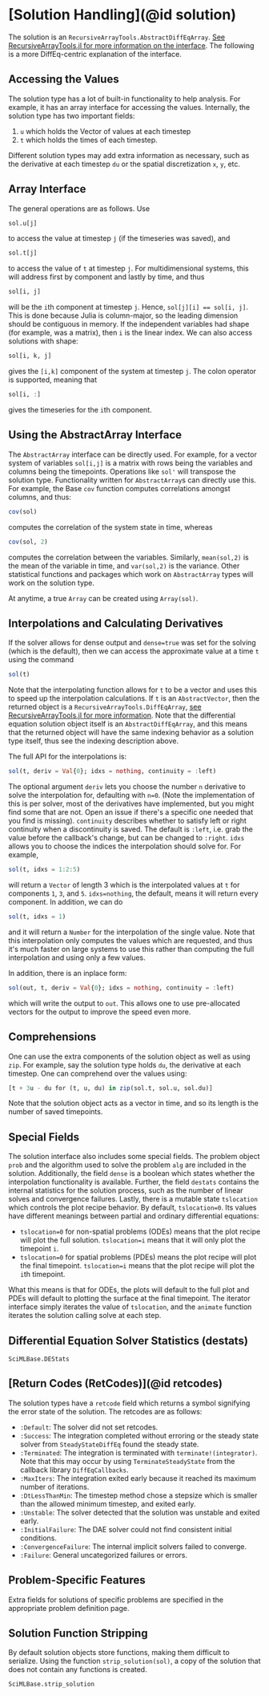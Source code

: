 # [Solution Handling](@id solution)

The solution is an `RecursiveArrayTools.AbstractDiffEqArray`. 
[See RecursiveArrayTools.jl for more information on the interface](https://docs.sciml.ai/RecursiveArrayTools/stable/).
The following is a more DiffEq-centric explanation of the interface.

## Accessing the Values

The solution type has a lot of built-in functionality to help analysis. For example,
it has an array interface for accessing the values. Internally, the solution type
has two important fields:

 1. `u` which holds the Vector of values at each timestep
 2. `t` which holds the times of each timestep.

Different solution types may add extra information as necessary, such as the
derivative at each timestep `du` or the spatial discretization `x`, `y`, etc.

## Array Interface

The general operations are as follows. Use

```julia
sol.u[j]
```

to access the value at timestep `j` (if the timeseries was saved), and

```julia
sol.t[j]
```

to access the value of `t` at timestep `j`. For multidimensional systems, this
will address first by component and lastly by time, and thus

```julia
sol[i, j]
```

will be the `i`th component at timestep `j`. Hence, `sol[j][i] == sol[i, j]`. This is done because Julia is column-major, 
so the leading dimension should be contiguous in memory. If the independent variables had shape
(for example, was a matrix), then `i` is the linear index. We can also access
solutions with shape:

```julia
sol[i, k, j]
```

gives the `[i,k]` component of the system at timestep `j`. The colon operator is
supported, meaning that

```julia
sol[i, :]
```

gives the timeseries for the `i`th component.

## Using the AbstractArray Interface

The `AbstractArray` interface can be directly used. For example, for a vector
system of variables `sol[i,j]` is a matrix with rows being the variables and
columns being the timepoints. Operations like `sol'` will
transpose the solution type. Functionality written for `AbstractArray`s can
directly use this. For example, the Base `cov` function computes correlations
amongst columns, and thus:

```julia
cov(sol)
```

computes the correlation of the system state in time, whereas

```julia
cov(sol, 2)
```

computes the correlation between the variables. Similarly, `mean(sol,2)` is the
mean of the variable in time, and `var(sol,2)` is the variance. Other statistical
functions and packages which work on `AbstractArray` types will work on the
solution type.

At anytime, a true `Array` can be created using `Array(sol)`.

## Interpolations and Calculating Derivatives

If the solver allows for dense output and `dense=true` was set for the solving
(which is the default), then we can access the approximate value
at a time `t` using the command

```julia
sol(t)
```

Note that the interpolating function allows for `t` to be a vector and uses this to speed up the interpolation calculations. If `t` is an `AbstractVector`, then
the returned object is a `RecursiveArrayTools.DiffEqArray`, [see RecursiveArrayTools.jl for more information](https://docs.sciml.ai/RecursiveArrayTools/stable/).
Note that the differential equation solution object itself is an `AbstractDiffEqArray`, and this means that the returned object will have the same indexing
behavior as a solution type itself, thus see the indexing description above.

The full API for the interpolations is:

```julia
sol(t, deriv = Val{0}; idxs = nothing, continuity = :left)
```

The optional argument `deriv` lets you choose the number `n` derivative to solve the interpolation for, defaulting with `n=0`. (Note the implementation of this is per solver, most of the derivatives have implemented, but you might find some that are not. Open an issue if there's a specific one needed that you find is missing). `continuity` describes whether to satisfy left or right continuity when a discontinuity is saved. The default is `:left`, i.e. grab the value before the callback's change, but can be changed to `:right`. `idxs` allows you to choose the indices the interpolation should solve for. For example,

```julia
sol(t, idxs = 1:2:5)
```

will return a `Vector` of length 3 which is the interpolated values at `t` for components `1`, `3`, and `5`. `idxs=nothing`, the default, means it will return every component. In addition, we can do

```julia
sol(t, idxs = 1)
```

and it will return a `Number` for the interpolation of the single value. Note that this interpolation only computes the values which are requested, and thus it's much faster on large systems to use this rather than computing the full interpolation and using only a few values.

In addition, there is an inplace form:

```julia
sol(out, t, deriv = Val{0}; idxs = nothing, continuity = :left)
```

which will write the output to `out`. This allows one to use pre-allocated vectors for the output to improve the speed even more.

## Comprehensions

One can use the extra components of the solution object as well as using `zip`. For
example, say the solution type holds `du`, the derivative at each timestep. One
can comprehend over the values using:

```julia
[t + 3u - du for (t, u, du) in zip(sol.t, sol.u, sol.du)]
```

Note that the solution object acts as a vector in time, and so its length is the
number of saved timepoints.

## Special Fields

The solution interface also includes some special fields. The problem object
`prob` and the algorithm used to solve the problem `alg` are included in the
solution. Additionally, the field `dense` is a boolean which states whether
the interpolation functionality is available. Further, the field `destats`
contains the internal statistics for the solution process, such as the number
of linear solves and convergence failures. Lastly, there is a mutable state
`tslocation` which controls the plot recipe behavior. By default, `tslocation=0`.
Its values have different meanings between partial and ordinary differential equations:

  - `tslocation=0`  for non-spatial problems (ODEs) means that the plot recipe
    will plot the full solution. `tslocation=i` means that it will only plot the
    timepoint `i`.
  - `tslocation=0` for spatial problems (PDEs) means the plot recipe will plot
    the final timepoint. `tslocation=i` means that the plot recipe will plot the
    `i`th timepoint.

What this means is that for ODEs, the plots will default to the full plot and PDEs
will default to plotting the surface at the final timepoint. The iterator interface
simply iterates the value of `tslocation`, and the `animate` function iterates
the solution calling solve at each step.

## Differential Equation Solver Statistics (destats)

```@docs
SciMLBase.DEStats
```

## [Return Codes (RetCodes)](@id retcodes)

The solution types have a `retcode` field which returns a symbol signifying the
error state of the solution. The retcodes are as follows:

  - `:Default`: The solver did not set retcodes.
  - `:Success`: The integration completed without erroring or the steady state solver
    from `SteadyStateDiffEq` found the steady state.
  - `:Terminated`: The integration is terminated with `terminate!(integrator)`.
    Note that this may occur by using `TerminateSteadyState` from the callback
    library `DiffEqCallbacks`.
  - `:MaxIters`: The integration exited early because it reached its maximum number
    of iterations.
  - `:DtLessThanMin`: The timestep method chose a stepsize which is smaller than the
    allowed minimum timestep, and exited early.
  - `:Unstable`: The solver detected that the solution was unstable and exited early.
  - `:InitialFailure`: The DAE solver could not find consistent initial conditions.
  - `:ConvergenceFailure`: The internal implicit solvers failed to converge.
  - `:Failure`: General uncategorized failures or errors.

## Problem-Specific Features

Extra fields for solutions of specific problems are specified in the appropriate
problem definition page.

## Solution Function Stripping

By default solution objects store functions, making them difficult to serialize. Using the function
`strip_solution(sol)`, a copy of the solution that does not contain any functions is created.

```@docs
SciMLBase.strip_solution
```
